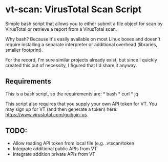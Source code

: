 # vt-scan: VirusTotal Scan Script
Simple bash script that allows you to either submit a file object for scan by VirusTotal or retrieve a report from a VirusTotal scan.


Why bash? Because it's easily available on most Linux boxes and doesn't require installing a separate interpreter or additional overhead (libraries, smaller footprint).


For the record, I'm sure similar projects already exist, but since I quickly created this out of necessity, I figured that I'd share it anyway.

## Requirements
This is a bash script, so the requirements are:
    * bash
    * curl
    * jq

This script also requires that you supply your own API token for VT. You may sign up for VT (and then generate a token) here: https://www.virustotal.com/gui/join-us.


## TODO:
* Allow reading API token from local file (e.g. .vtscan/token
* Integrate additional public APIs from VT
* Integrate addition private APIs from VT
